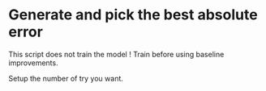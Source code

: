 # Generate and pick the best absolute error

This script does not train the model ! Train before using baseline improvements.

Setup the number of try you want.